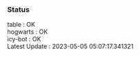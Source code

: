 ### Status


table : OK  
hogwarts : OK  
icy-bot : OK  
Latest Update : 2023-05-05 05:07:17.341321
